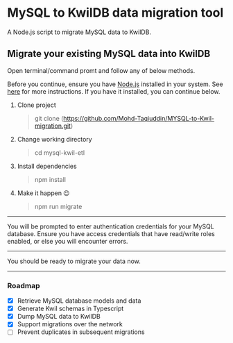 # MySQL to KwilDB data migration tool

A Node.js script to migrate MySQL data to KwilDB.


## Migrate your existing MySQL data into KwilDB

Open terminal/command promt and follow any of below methods.

Before you continue, ensure you have [Node.js](https://nodejs.org/download) installed in your system. See [here](https://nodejs.org/download) for more instructions. If you have it installed, you can continue below.


1. Clone project
   > git clone (https://github.com/Mohd-Taqiuddin/MYSQL-to-Kwil-migration.git)
2. Change working directory
   > cd mysql-kwil-etl
3. Install dependencies
   > npm install
4. Make it happen :wink:
   > npm run migrate


---

You will be prompted to enter authentication credentials for your MySQL database. Ensure you have access credentials that have read/write roles enabled, or else you will encounter errors.

---

You should be ready to migrate your data now.

---

### Roadmap

- [x] Retrieve MySQL database models and data
- [x] Generate Kwil schemas in Typescript
- [x] Dump MySQL data to KwilDB
- [x] Support migrations over the network
- [ ] Prevent duplicates in subsequent migrations
